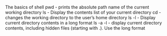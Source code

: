 The basics of shell
pwd -  prints the absolute path name of the current working directory
ls - Display the contents list of your current directory
cd - changes the working directory to the user’s home directory
ls -l - Display current directory contents in a long format
ls -a -l - display current directory contents, including hidden files (starting with .). Use the long format
